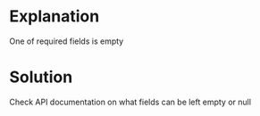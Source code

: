 # Explanation
One of required fields is empty

# Solution
Check API documentation on what fields can be left empty or null
